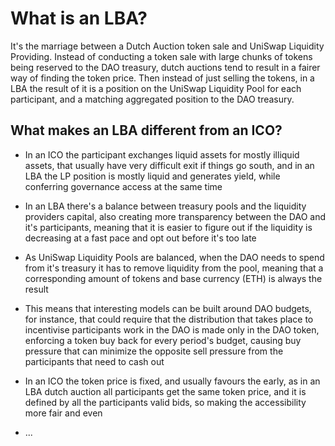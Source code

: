 # What is an LBA?

It's the marriage between a Dutch Auction token sale and UniSwap Liquidity Providing. Instead of conducting a token sale with large chunks of tokens being reserved to the DAO treasury, dutch auctions tend to result in a fairer way of finding the token price. Then instead of just selling the tokens, in a LBA the result of it is a position on the UniSwap Liquidity Pool for each participant, and a matching aggregated position to the DAO treasury.

## What makes an LBA different from an ICO?

- In an ICO the participant exchanges liquid assets for mostly illiquid assets, that usually have very difficult exit if things go south, and in an LBA the LP position is mostly liquid and generates yield, while conferring governance access at the same time

- In an LBA there's a balance between treasury pools and the liquidity providers capital, also creating more transparency between the DAO and it's participants, meaning that it is easier to figure out if the liquidity is decreasing at a fast pace and opt out before it's too late

- As UniSwap Liquidity Pools are balanced, when the DAO needs to spend from it's treasury it has to remove liquidity from the pool, meaning that a corresponding amount of tokens and base currency (ETH) is always the result

- This means that interesting models can be built around DAO budgets, for instance, that could require that the distribution that takes place to incentivise participants work in the DAO is made only in the DAO token, enforcing a token buy back for every period's budget, causing buy pressure that can minimize the opposite sell pressure from the participants that need to cash out

- In an ICO the token price is fixed, and usually favours the early, as in an LBA dutch auction all participants get the same token price, and it is defined by all the participants valid bids, so making the accessibility more fair and even

- ...
